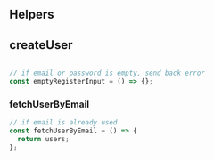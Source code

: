 ## Helpers

## createUser

```js

```

```js
// if email or password is empty, send back error
const emptyRegisterInput = () => {};
```

### fetchUserByEmail

```js
// if email is already used
const fetchUserByEmail = () => {
  return users;
};
```
